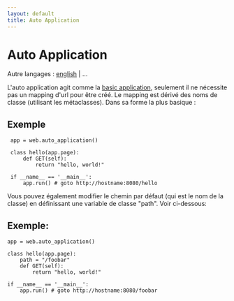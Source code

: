 ```yaml
---
layout: default
title: Auto Application
---
```


# Auto Application

Autre langages : [english](/docs/0.3/apps/auto) | ...

L'auto application agit comme la [basic application](/docs/0.3/apps/basic/fr), seulement il ne nécessite pas un mapping d'url pour être créé. Le mapping est dérivé des noms de classe (utilisant les métaclasses). Dans sa forme la plus basique :

## Exemple

     app = web.auto_application() 

     class hello(app.page): 
         def GET(self): 
             return "hello, world!"
     
     if __name__ == '__main__':
         app.run() # goto http://hostname:8080/hello



Vous pouvez également modifier le chemin par défaut (qui est le nom de la classe) en définissant une variable de classe "path". Voir ci-dessous:

## Exemple:

    app = web.auto_application() 
    
    class hello(app.page): 
        path = "/foobar"
        def GET(self): 
            return "hello, world!" 
    
    if __name__ == '__main__':
        app.run() # goto http://hostname:8080/foobar